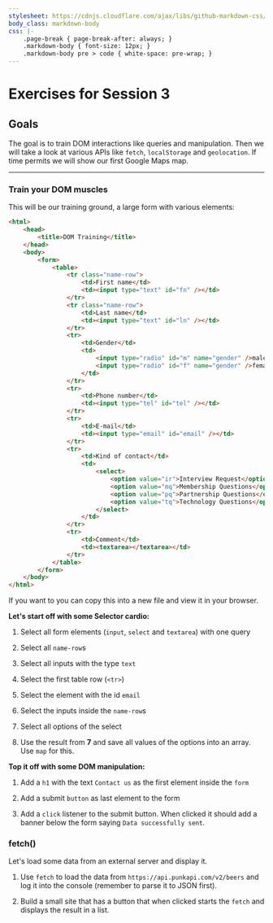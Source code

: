 ```yaml
---
stylesheet: https://cdnjs.cloudflare.com/ajax/libs/github-markdown-css/2.10.0/github-markdown.min.css
body_class: markdown-body
css: |-
    .page-break { page-break-after: always; }
    .markdown-body { font-size: 12px; }
    .markdown-body pre > code { white-space: pre-wrap; }
---
```


# Exercises for Session 3

## Goals

The goal is to train DOM interactions like queries and manipulation. Then we will take a look at various APIs like `fetch`, `localStorage` and `geolocation`. If time permits we will show our first Google Maps map.

---

### Train your DOM muscles

This will be our training ground, a large form with various elements:

```html
<html>
    <head>
        <title>DOM Training</title>
    </head>
    <body>
        <form>
            <table>
                <tr class="name-row">
                    <td>First name</td>
                    <td><input type="text" id="fn" /></td>
                </tr>
                <tr class="name-row">
                    <td>Last name</td>
                    <td><input type="text" id="ln" /></td>
                </tr>
                <tr>
                    <td>Gender</td>
                    <td>
                        <input type="radio" id="m" name="gender" />male<br />
                        <input type="radio" id="f" name="gender" />female
                    </td>
                </tr>
                <tr>
                    <td>Phone number</td>
                    <td><input type="tel" id="tel" /></td>
                </tr>
                <tr>
                    <td>E-mail</td>
                    <td><input type="email" id="email" /></td>
                </tr>
                <tr>
                    <td>Kind of contact</td>
                    <td>
                        <select>
                            <option value="ir">Interview Request</option>
                            <option value="mq">Membership Questions</option>
                            <option value="pq">Partnership Questions</option>
                            <option value="tq">Technology Questions</option>
                        </select>
                    </td>
                </tr>
                <tr>
                    <td>Comment</td>
                    <td><textarea></textarea></td>
                </tr>
            </table>
        </form>
    </body>
</html>
```

If you want to you can copy this into a new file and view it in your browser.

**Let's start off with some Selector cardio:**

1. Select all form elements (`input`, `select` and `textarea`) with one query

2. Select all `name-row`s

3. Select all inputs with the type `text`

4. Select the first table row (`<tr>`)

5. Select the element with the id `email`

6. Select the inputs inside the `name-row`s

7. Select all options of the select

8. Use the result from **7** and save all values of the options into an array. Use `map` for this.

**Top it off with some DOM manipulation:**

1. Add a `h1` with the text `Contact us` as the first element inside the `form`

2. Add a submit `button` as last element to the form

3. Add a `click` listener to the submit button. When clicked it should add a banner below the form saying `Data successfully sent`.

### fetch()

Let's load some data from an external server and display it.

1. Use `fetch` to load the data from `https://api.punkapi.com/v2/beers` and log it into the console (remember to parse it to JSON first).

2. Build a small site that has a button that when clicked starts the `fetch` and displays the result in a list.
